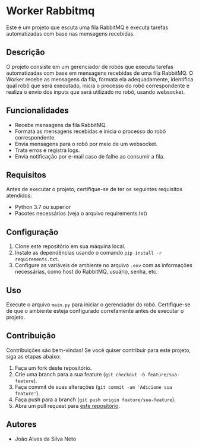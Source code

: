 # Worker Rabbitmq

Este é um projeto que escuta uma fila RabbitMQ e executa tarefas automatizadas com base nas mensagens recebidas.

## Descrição

O projeto consiste em um gerenciador de robôs que executa tarefas automatizadas com base em mensagens recebidas de uma fila RabbitMQ. O Worker recebe as mensagens da fila, formata ela adequadamente, identifica qual robô que será executado, inicia o processo do robô correspondente e realiza o envio dos inputs que será utilizado no robô, usando websocket.

## Funcionalidades

- Recebe mensagens da fila RabbitMQ.
- Formata as mensagens recebidas e inicia o processo do robô correspondente.
- Envia mensagens para o robô por meio de um websocket.
- Trata erros e registra logs.
- Envia notificação por e-mail caso de falhe ao consumir a fila.

## Requisitos

Antes de executar o projeto, certifique-se de ter os seguintes requisitos atendidos:

- Python 3.7 ou superior
- Pacotes necessários (veja o arquivo requirements.txt)

## Configuração

1. Clone este repositório em sua máquina local.
2. Instale as dependências usando o comando `pip install -r requirements.txt`.
3. Configure as variáveis de ambiente no arquivo `.env` com as informações necessárias, como host do RabbitMQ, usuário, senha, etc.

## Uso

Execute o arquivo `main.py` para iniciar o gerenciador do robô. Certifique-se de que o ambiente esteja configurado corretamente antes de executar o projeto.

## Contribuição

Contribuições são bem-vindas! Se você quiser contribuir para este projeto, siga as etapas abaixo:

1. Faça um fork deste repositório.
2. Crie uma branch para a sua feature (`git checkout -b feature/sua-feature`).
3. Faça commit de suas alterações (`git commit -am 'Adicione sua feature'`).
4. Faça push para a branch (`git push origin feature/sua-feature`).
5. Abra um pull request para [este repositório](https://github.com/joaoauvs/worker-rabbitmq).

## Autores

- João Alves da Silva Neto